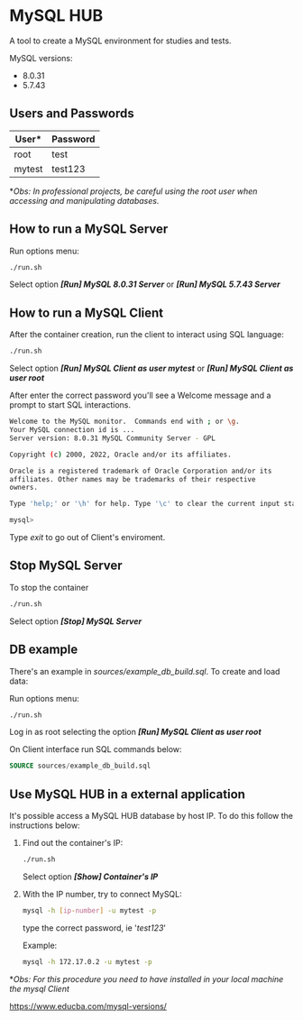 # MySQL HUB

A tool to create a MySQL environment for studies and tests.

MySQL versions:

- 8.0.31
- 5.7.43

## Users and Passwords

| User*      |  Password    |
|-----------|:-------------|
| root      |  test        |
| mytest    |  test123     |

**Obs: In professional projects, be careful using the root user when accessing and manipulating databases.*

## How to run a MySQL Server

Run options menu:

```sh
./run.sh
```

Select option ***[Run] MySQL 8.0.31 Server*** or ***[Run] MySQL 5.7.43 Server***

## How to run a MySQL Client

After the container creation, run the client to interact using SQL language:

```sh
./run.sh
```

Select option ***[Run] MySQL Client as user mytest*** or ***[Run] MySQL Client as user root***

After enter the correct password you'll see a Welcome message and a prompt to start SQL interactions.

```sh
Welcome to the MySQL monitor.  Commands end with ; or \g.
Your MySQL connection id is ...
Server version: 8.0.31 MySQL Community Server - GPL

Copyright (c) 2000, 2022, Oracle and/or its affiliates.

Oracle is a registered trademark of Oracle Corporation and/or its
affiliates. Other names may be trademarks of their respective
owners.

Type 'help;' or '\h' for help. Type '\c' to clear the current input statement.

mysql>
```

Type *exit* to go out of Client's enviroment.

## Stop MySQL Server

To stop the container

```sh
./run.sh
```

Select option ***[Stop] MySQL Server***

## DB example

There's an example in *sources/example_db_build.sql*. To create and load data:

Run options menu:

```sh
./run.sh
```

Log in as root selecting the option ***[Run] MySQL Client as user root***

On Client interface run SQL commands below:

```sql
SOURCE sources/example_db_build.sql
```

## Use MySQL HUB in a external application

It's possible access a MySQL HUB database by host IP. To do this follow the instructions below:

1) Find out the container's IP:

    ```sh
    ./run.sh
    ```

    Select option ***[Show] Container's IP***

2) With the IP number, try to connect MySQL:

    ```sh
    mysql -h [ip-number] -u mytest -p
    ```

    type the correct password, ie '*test123*'

    Example:

    ```sh
    mysql -h 172.17.0.2 -u mytest -p
    ```

**Obs: For this procedure you need to have installed in your local machine the mysql Client*


https://www.educba.com/mysql-versions/